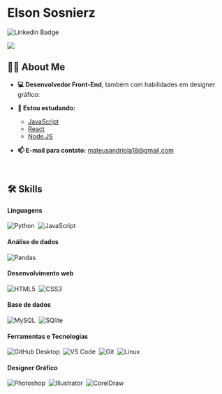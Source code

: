 # Elson Sosnierz
![Linkedin Badge](https://img.shields.io/badge/-Elson%20Sosnierz-0066A1?style=flat-square&logo=Linkedin&logoColor=white&link=https://www.linkedin.com/in/elson-sosnierz-122443147/)

<img href="https://git.io/typing-svg"><img src="https://readme-typing-svg.herokuapp.com?font=Fira+Code&pause=200&color=9F2129&vCenter=true&width=435&lines=Seja+bem+vindo!;Em+que+posso+ajudar?"/>

## 🙋‍♂️ About Me

- **💻 Desenvolvedor Front-End**, também com habilidades em designer gráfico:

- **📖 Estou estudando:**
  - [JavaScript](https://img.shields.io/badge/javascript-%23323330.svg?style=for-the-badge&logo=javascript&logoColor=%23F7DF1E)&nbsp;
  - [React](https://img.shields.io/badge/react-%2320232a.svg?style=for-the-badge&logo=react&logoColor=%2361DAFB)&nbsp;
  - [Node.JS](src="https://img.shields.io/badge/node.js-6DA55F?style=for-the-badge&logo=node.js&logoColor=white">)&nbsp;

- **📫 E-mail para contato:** mateusandriola18@gmail.com

</br>

<tr>
     
## 🛠️ Skills

#### Linguagens

![Python](https://img.shields.io/badge/Python-14354C?style=for-the-badge&logo=python&logoColor=white)&nbsp;
![JavaScript](https://img.shields.io/badge/javascript-%23323330.svg?style=for-the-badge&logo=javascript&logoColor=%23F7DF1E)&nbsp;

#### Análise de dados

![Pandas](https://img.shields.io/badge/Pandas-2C2D72?style=for-the-badge&logo=pandas&logoColor=white)&nbsp;

#### Desenvolvimento web
![HTML5](https://img.shields.io/badge/HTML5-E34F26?style=for-the-badge&logo=html5&logoColor=white)&nbsp;
![CSS3](https://img.shields.io/badge/CSS3-1572B6?style=for-the-badge&logo=css3&logoColor=white)&nbsp;

#### Base de dados

![MySQL](https://img.shields.io/badge/MySQL-00000F?style=for-the-badge&logo=mysql&logoColor=white)&nbsp;
![SQlite](https://img.shields.io/badge/-SQlite-05122A?style=for-the-badge&logo=sqlite&logoColor=A8B9CC)&nbsp;

#### Ferramentas e Tecnologias

![GitHub Desktop](https://camo.githubusercontent.com/e8080550ccb2ef85c8dfb46f46451ff9da52c3fecdb923346fb9879560769b55/68747470733a2f2f696d672e736869656c64732e696f2f62616467652f4769744875622532304465736b746f702d3830333441392e7376673f6c6f676f3d676974687562266c6f676f436f6c6f723d7768697465)&nbsp;
![VS Code](https://camo.githubusercontent.com/f53628686f10ddabc221f47e91499adfaaed5663511900009deb71bd3c873236/68747470733a2f2f696d672e736869656c64732e696f2f62616467652f56697375616c25323053747564696f253230436f64652d3030373864372e7376673f6c6f676f3d76697375616c2d73747564696f2d636f6465266c6f676f436f6c6f723d7768697465)&nbsp;
![Git](https://img.shields.io/badge/-Git-05122A?style=for-the-badge&logo=git)&nbsp;
![Linux](https://img.shields.io/badge/Linux-E34F26?style=for-the-badge&logo=linux&logoColor=black)&nbsp;

#### Designer Gráfico

![Photoshop](https://img.shields.io/badge/Adobe%20Photoshop-31A8FF?style=for-the-badge&logo=Adobe%20Photoshop&logoColor=black)&nbsp;
![Illustrator](https://img.shields.io/badge/Adobe%20Illustrator-FF9A00?style=for-the-badge&logo=adobe%20illustrator&logoColor=white)&nbsp;
![CorelDraw](https://img.shields.io/static/v1?label=<LABEL>&message=CorelDRAW<MESSAGE>&color=brightgreen<COLOR>)&nbsp;